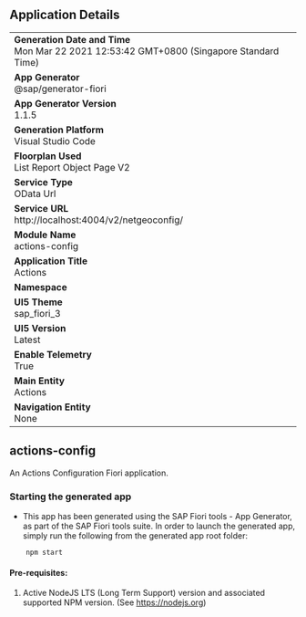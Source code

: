 ## Application Details
|               |
| ------------- |
|**Generation Date and Time**<br>Mon Mar 22 2021 12:53:42 GMT+0800 (Singapore Standard Time)|
|**App Generator**<br>@sap/generator-fiori|
|**App Generator Version**<br>1.1.5|
|**Generation Platform**<br>Visual Studio Code|
|**Floorplan Used**<br>List Report Object Page V2|
|**Service Type**<br>OData Url|
|**Service URL**<br>http://localhost:4004/v2/netgeoconfig/
|**Module Name**<br>actions-config|
|**Application Title**<br>Actions|
|**Namespace**<br>|
|**UI5 Theme**<br>sap_fiori_3|
|**UI5 Version**<br>Latest|
|**Enable Telemetry**<br>True|
|**Main Entity**<br>Actions|
|**Navigation Entity**<br>None|

## actions-config

An Actions Configuration Fiori application.

### Starting the generated app

-   This app has been generated using the SAP Fiori tools - App Generator, as part of the SAP Fiori tools suite.  In order to launch the generated app, simply run the following from the generated app root folder:

```
    npm start
```


#### Pre-requisites:

1. Active NodeJS LTS (Long Term Support) version and associated supported NPM version.  (See https://nodejs.org)


